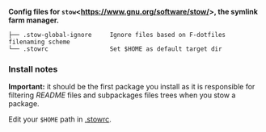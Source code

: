 **Config files for `stow`<<https://www.gnu.org/software/stow/>>, the symlink farm manager.**

    ├── .stow-global-ignore     Ignore files based on F-dotfiles filenaming scheme
    └── .stowrc                 Set $HOME as default target dir
    
### Install notes

**Important:** it should be the first package you install as it is responsible for filtering *README* files and subpackages files trees when you stow a package.

Edit your `$HOME` path in [.stowrc](https://github.com/Kraymer/F-dotfiles/blob/master/stow/.stowrc).

